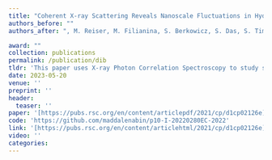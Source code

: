 ```yaml
---
title: "Coherent X-ray Scattering Reveals Nanoscale Fluctuations in Hydrated Proteins"
authors_before: ""
authors_after: ", M. Reiser, M. Filianina, S. Berkowicz, S. Das, S. Timmermann, W. Roseker, R. Bauer, J. Öström, A. Karina, K. Amann-Winkel, M. Ladd-Parada, F. Westermeier, M. Sprung, J. Möller, F. Lehmkühler, C. Gutt, F. Perakis"

award: ""
collection: publications
permalink: /publication/dib
tldr: 'This paper uses X-ray Photon Correlation Spectroscopy to study stress–relaxation in hydrated lysozyme proteins at deeply supercooled temperatures, revealing a transition from a jammed to an viscoelastic regime linked to enhanced fluctuations and hydration water dynamics.'
date: 2023-05-20
venue: ''
preprint: ''
header: 
  teaser: ''
paper: '[https://pubs.rsc.org/en/content/articlepdf/2021/cp/d1cp02126e](https://pubs.acs.org/doi/epdf/10.1021/acs.jpcb.3c02492?ref=article_openPDF)'
code: 'https://github.com/maddalenabin/p10-I-20220280EC-2022' 
link: '[https://pubs.rsc.org/en/content/articlehtml/2021/cp/d1cp02126e](https://pubs.acs.org/doi/10.1021/acs.jpcb.3c02492)'
video: ''
categories:
---
```

